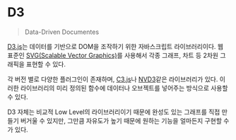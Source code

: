 # D3

> Data-Driven Documentes  

[D3.js](https://d3js.org)는 데이터를 기반으로 DOM을 조작하기 위한 자바스크립트 라이브러리이다. 웹 표준인 [SVG(Scalable Vector Graphics)](https://ko.wikipedia.org/wiki/%EC%8A%A4%EC%BC%80%EC%9D%BC%EB%9F%AC%EB%B8%94_%EB%B2%A1%ED%84%B0_%EA%B7%B8%EB%9E%98%ED%94%BD%EC%8A%A4)를 사용해서 각종 그래프, 차트 등 2차원 그래픽을 표현할 수 있다.  

각 버전 별로 다양한 플러그인이 존재하며, [C3.js](http://c3js.org/)나 [NVD3](http://nvd3.org/)같은 라이브러리가 있다. 이러한 라이브러리의 미리 정의된 함수에 데이터나 오브젝트를 넣어주는 방식으로 사용할 수 있다.  

D3 자체는 비교적 Low Level의 라이브러리이기 때문에 완성도 있는 그래프를 직접 만들기 버거울 수 있지만, 그만큼 자유도가 높기 때문에 원하는 기능을 얼마든지 구현할 수가 있다.  
